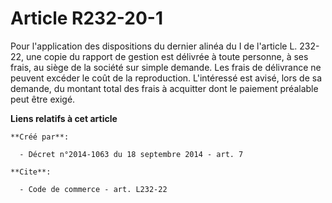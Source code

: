 # Article R232-20-1

Pour l'application des dispositions du dernier alinéa du I de l'article L. 232-22, une copie du rapport de gestion est
délivrée à toute personne, à ses frais, au siège de la société sur simple demande. Les frais de délivrance ne peuvent excéder
le coût de la reproduction. L'intéressé est avisé, lors de sa demande, du montant total des frais à acquitter dont le
paiement préalable peut être exigé.

**Liens relatifs à cet article**

	**Créé par**:

	  - Décret n°2014-1063 du 18 septembre 2014 - art. 7

	**Cite**:

	  - Code de commerce - art. L232-22
